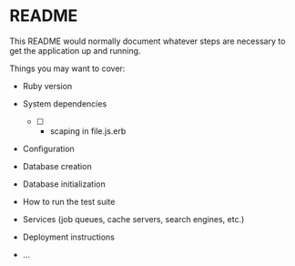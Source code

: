 # README

This README would normally document whatever steps are necessary to get the
application up and running.

Things you may want to cover:

* Ruby version

* System dependencies

    - [ ] - scaping in file.js.erb
   

* Configuration

* Database creation

* Database initialization

* How to run the test suite

* Services (job queues, cache servers, search engines, etc.)

* Deployment instructions

* ...
